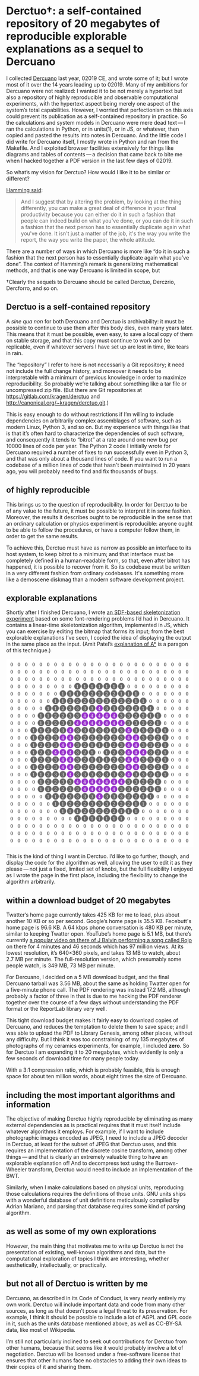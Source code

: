 Derctuo†: a self-contained repository of 20 megabytes of reproducible explorable explanations as a sequel to Dercuano
=====================================================================================================================

[Dercuano]: http://canonical.org/~kragen/dercuano

I collected [Dercuano] last year, 02019 CE, and wrote some of it; but
I wrote most of it over the 14 years leading up to 02019.  Many of
my ambitions for Dercuano were not realized: I wanted it to be not
merely a hypertext but also a repository of highly reproducible and
observable computational experiments, with the hypertext aspect being
merely one aspect of the system’s total capabilities.  However, I
worried that perfectionism on this axis could prevent its publication
as a self-contained repository in practice.
So the calculations and system models in
Dercuano were mere dead text — I ran the calculations in Python, or in
units(1), or in JS, or whatever, then copied and pasted the results
into notes in Dercuano.  And the little code I did write for Dercuano
itself, I mostly wrote in Python and ran from the Makefile.  And I
exploited browser facilities extensively for things like diagrams and
tables of contents — a decision that came back to bite me when I
hacked together a PDF version in the last few days of 02019.

So what’s my vision for Derctuo?  How would I like it to be similar or
different?

[Hamming said](https://www.cs.virginia.edu/~robins/YouAndYourResearch.html):

> And I suggest that by altering the problem, by looking at the thing
> differently, you can make a great deal of difference in your final
> productivity because you can either do it in such a fashion that
> people can indeed build on what you've done, or you can do it in
> such a fashion that the next person has to essentially duplicate
> again what you've done. It isn't just a matter of the job, it's the
> way you write the report, the way you write the paper, the whole
> attitude.

There are a number of ways in which Dercuano is more like “do it in
such a fashion that the next person has to essentially duplicate again
what you’ve done”.  The context of Hamming’s remark is generalizing
mathematical methods, and that is one way Dercuano is limited in
scope, but 

†Clearly the sequels to Dercuano should be called Derctuo, Derczrio,
Dercforro, and so on.

Derctuo is a self-contained repository
--------------------------------------

A *sine qua non* for both Dercuano and Derctuo is archivability: it
must be possible to continue to use them after this body dies, even
many years later.  This means that it must be possible, even easy, to
save a local copy of them on stable storage, and that this copy must
continue to work and be replicable, even if whatever servers I have
set up are lost in time, like tears in rain.

The “repository” I refer to here is not necessarily a Git repository;
it need not include the full change history, and moreover it needs to
be interpretable with a minimum of previous knowledge in order to
maximize reproducibility.  So probably we’re talking about something
like a tar file or uncompressed zip file.  (But there are Git
repositories at <https://gitlab.com/kragen/derctuo> and
<http://canonical.org/~kragen/derctuo.git>.)

This is easy enough to do without restrictions if I’m willing to
include dependencies on arbitrarily complex assemblages of software,
such as modern Linux, Python 3, and so on.  But my experience with
things like that is that it’s often hard to characterize the
dependencies of such software, and consequently it tends to “bitrot”
at a rate around one new bug per 10000 lines of code per year.  The
Python 2 code I initially wrote for Dercuano required a number of
fixes to run successfully even in Python 3, and that was only about a
thousand lines of code.  If you want to run a codebase of a million
lines of code that hasn't been maintained in 20 years ago, you will
probably need to find and fix thousands of bugs.

of highly reproducible
----------------------

This brings us to the question of reproducibility.  In order for
Derctuo to be of any value to the future, it must be possible to
interpret it in some fashion.  Moreover, the results it describes
ought to be reproducible in the sense that an ordinary calculation or
physics experiment is reproducible: anyone ought to be able to follow
the procedures, or have a computer follow them, in order to get the
same results.

To achieve this, Derctuo must have as narrow as possible an interface
to its host system, to keep bitrot to a minimum; and that interface
must be completely defined in a human-readable form, so that, even
after bitrot has happened, it is possible to recover from it.  So its
codebase must be written in a very different fashion from ordinary
codebases.  It's something more like a demoscene diskmag than a modern
software development project.

explorable explanations
-----------------------

[explanation of A\*]: https://www.redblobgames.com/pathfinding/a-star/introduction.html

Shortly after I finished Dercuano, I wrote [an SDF-based
skeletonization experiment][2] based on some font-rendering problems
I’d had in Dercuano.  It contains a linear-time skeletonization
algorithm, implemented in JS, which you can exercise by editing the
bitmap that forms its input; from the best explorable explanations
I’ve seen, I copied the idea of displaying the output in the same
place as the input.  (Amit Patel’s [explanation of A\*] is a paragon
of this technique.)

![Here is an example of the display of the skeletonization experiment.](skeleton.png)

This is the kind of thing I want in Derctuo.  I’d like to go further,
though, and display the code for the algorithm as well, allowing the
user to edit it as they please — not just a fixed, limited set of
knobs, but the full flexibility I enjoyed as I wrote the page in the
first place, including the flexibility to change the algorithm
arbitrarily.

[2]: http://canonical.org/~kragen/sw/dev3/circlegrid

within a download budget of 20 megabytes
----------------------------------------

Twatter’s home page currently takes 425 KB for me to load, plus about
another 10 KB or so per second.  Google’s home page is 35.5 KB.
Fecebutt's home page is 96.6 KB.  A 64 kbps phone conversation is
480 KB per minute, similar to keeping Twatter open.  YouTube’s home
page is 5.1 MB, but there’s currently [a popular video on there of J
Balvin performing a song called Rojo] on there for 4 minutes and 46
seconds which has 97 million views.  At its lowest resolution, it’s
640×360 pixels, and takes 13 MB to watch, about 2.7 MB per minute.
The full-resolution version, which presumably some people watch, is
349 MB, 73 MB per minute.

For Dercuano, I decided on a 5 MB download budget, and the final
Dercuano tarball was 3.56 MB, about the same as holding Twatter open
for a five-minute phone call.  The PDF rendering was instead 17.2 MB,
although probably a factor of three in that is due to me hacking the
PDF renderer together over the course of a few days without
understanding the PDF format or the ReportLab library very well.

[a popular video on there of J Balvin performing a song called Rojo]: https://youtu.be/_tG70FWd1Ds

This tight download budget makes it fairly easy to download copies of
Dercuano, and reduces the temptation to delete them to save space; and
I was able to upload the PDF to Library Genesis, among other places,
without any difficulty.  But I think it was too constraining: of my
135 megabytes of photographs of my ceramics experiments, for example,
I included **zero**.  So for Derctuo I am expanding it to 20
megabytes, which evidently is only a few seconds of download time for
many people today.

With a 3:1 compression ratio, which is probably feasible, this is
enough space for about ten million words, about eight times the size
of Dercuano.

including the most important algorithms and information
-------------------------------------------------------

The objective of making Derctuo highly reproducible by eliminating as
many external dependencies as is practical requires that it must
itself include whatever algorithms it employs.  For example, if I want
to include photographic images encoded as JPEG, I need to include a
JPEG decoder in Derctuo, at least for the subset of JPEG that Derctuo
uses, and this requires an implementation of the discrete cosine
transform, among other things — and that is clearly an extremely
valuable thing to have an explorable explanation of!  And to
decompress text using the Burrows-Wheeler transform, Derctuo would
need to include an implementation of the BWT.

Similarly, when I make calculations based on physical units,
reproducing those calculations requires the definitions of those
units.  GNU units ships with a wonderful database of unit definitions
meticulously compiled by Adrian Mariano, and parsing that database
requires some kind of parsing algorithm.

as well as some of my own explorations
--------------------------------------

However, the main thing that motivates me to write up Derctuo is not
the presentation of existing, well-known algorithms and data, but the
computational exploration of topics I think are interesting, whether
aesthetically, intellectually, or practically.

but not all of Derctuo is written by me
---------------------------------------

Dercuano, as described in its Code of Conduct, is very nearly entirely
my own work.  Derctuo will include important data and code from many
other sources, as long as that doesn’t pose a legal threat to its
preservation.  For example, I think it should be possible to include a
lot of AGPL and GPL code in it, such as the units database mentioned
above, as well as CC-BY-SA data, like most of Wikipedia.

I’m still not particularly inclined to seek out contributions for
Derctuo from other humans, because that seems like it would probably
involve a lot of negotiation.  Derctuo will be licensed under a
free-software license that ensures that other humans face no obstacles
to adding their own ideas to their copies of it and sharing them.

